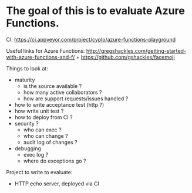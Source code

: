 # The goal of this is to evaluate Azure Functions.

CI: https://ci.appveyor.com/project/cyplo/azure-functions-playground

Useful links for Azure Functions:
http://gregshackles.com/getting-started-with-azure-functions-and-f/ + https://github.com/gshackles/facemoji


Things to look at:
* maturity
  * is the source available ?
  * how many active collaborators ?
  * how are support requests/issues handled ?
* how to write acceptance test (http ?)
* how write unit test ?
* how to deploy from CI ?
* security ?
  * who can exec ?
  * who can change ?
  * audit log of changes ?
* debugging 
  * exec log ?
  * where do exceptions go ?

Project to write to evaluate:
* HTTP echo server, deployed via CI
